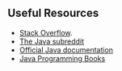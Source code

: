## Useful Resources

* [Stack Overflow](http://stackoverflow.com/questions/tagged/java).
* [The Java subreddit](https://www.reddit.com/r/java)
* [Official Java documentation](https://docs.oracle.com/javase/8/)
* [Java Programming Books](https://github.com/vhf/free-programming-books/blob/master/free-programming-books.md#java)
